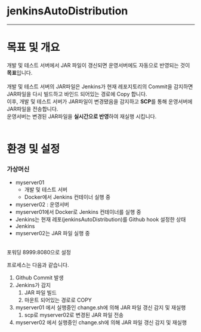 # jenkinsAutoDistribution
---
# 목표 및 개요
개발 및 테스트 서버에서 JAR 파일이 갱신되면 운영서버에도 자동으로 반영되는 것이 **목표**입니다.</br></br>
개발 및 테스트 서버의 JAR파일은 Jenkins가 현재 레포지토리의 Commit을 감지하면 JAR파일을 다시 빌드하고 바인드 되어있는 경로에 Copy 합니다.</br>
이후, 개발 및 테스트 서버가 JAR파일이 변경됐음을 감지하고 **SCP**를 통해 운영서버에 JAR파일을 전송합니다.</br>
운영서버는 변경된 JAR파일을 **실시간으로 반영**하여 재실행 시킵니다.</br></br>

# 환경 및 설정
### 가상머신
- myserver01
  - 개발 및 테스트 서버</br>
  - Docker에서 Jenkins 컨테이너 실행 중</br>
- myserver02 : 운영서버</br>
- myserver01에서 Docker로 Jenkins 컨테이너를 실행 중</br>
- Jenkins는 현재 레포(jenkinsAutoDistribution)를 Github hook 설정한 상태</br>
- Jenkins
- myserver02는 JAR 파일 실행 중</br></br>

포워딩 8999:8080으로 설정



프로세스는 다음과 같습니다.</br>
1. Github Commit 발생
2. Jenkins가 감지
   1. JAR 파일 빌드
   2. 마운트 되어있는 경로로 COPY
3. myserver01 에서 실행중인 change.sh에 의해 JAR 파일 갱신 감지 및 재실행
   1. scp로 myserver02로 변경된 JAR 파일 전송
4. myserver02 에서 실행중인 change.sh에 의해 JAR 파일 갱신 감지 및 재실행
